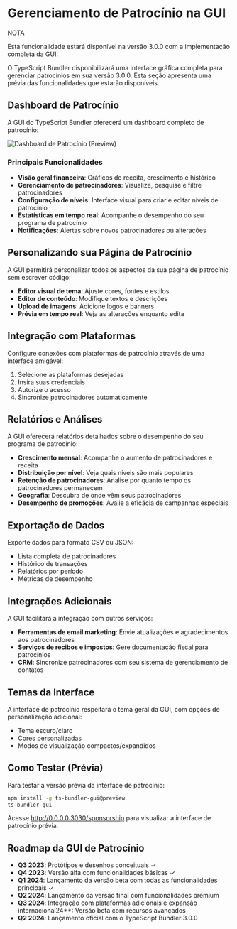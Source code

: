 
# Gerenciamento de Patrocínio na GUI

<div class="warning custom-block">
  <p class="custom-block-title">NOTA</p>
  <p>Esta funcionalidade estará disponível na versão 3.0.0 com a implementação completa da GUI.</p>
</div>

O TypeScript Bundler disponibilizará uma interface gráfica completa para gerenciar patrocínios em sua versão 3.0.0. Esta seção apresenta uma prévia das funcionalidades que estarão disponíveis.

## Dashboard de Patrocínio

A GUI do TypeScript Bundler oferecerá um dashboard completo de patrocínio:

![Dashboard de Patrocínio (Preview)](../assets/sponsorship-dashboard-preview.jpg)

### Principais Funcionalidades

- **Visão geral financeira**: Gráficos de receita, crescimento e histórico
- **Gerenciamento de patrocinadores**: Visualize, pesquise e filtre patrocinadores
- **Configuração de níveis**: Interface visual para criar e editar níveis de patrocínio
- **Estatísticas em tempo real**: Acompanhe o desempenho do seu programa de patrocínio
- **Notificações**: Alertas sobre novos patrocinadores ou alterações

## Personalizando sua Página de Patrocínio

A GUI permitirá personalizar todos os aspectos da sua página de patrocínio sem escrever código:

- **Editor visual de tema**: Ajuste cores, fontes e estilos
- **Editor de conteúdo**: Modifique textos e descrições
- **Upload de imagens**: Adicione logos e banners
- **Prévia em tempo real**: Veja as alterações enquanto edita

## Integração com Plataformas

Configure conexões com plataformas de patrocínio através de uma interface amigável:

1. Selecione as plataformas desejadas
2. Insira suas credenciais
3. Autorize o acesso
4. Sincronize patrocinadores automaticamente

## Relatórios e Análises

A GUI oferecerá relatórios detalhados sobre o desempenho do seu programa de patrocínio:

- **Crescimento mensal**: Acompanhe o aumento de patrocinadores e receita
- **Distribuição por nível**: Veja quais níveis são mais populares
- **Retenção de patrocinadores**: Analise por quanto tempo os patrocinadores permanecem
- **Geografia**: Descubra de onde vêm seus patrocinadores
- **Desempenho de promoções**: Avalie a eficácia de campanhas especiais

## Exportação de Dados

Exporte dados para formato CSV ou JSON:

- Lista completa de patrocinadores
- Histórico de transações
- Relatórios por período
- Métricas de desempenho

## Integrações Adicionais

A GUI facilitará a integração com outros serviços:

- **Ferramentas de email marketing**: Envie atualizações e agradecimentos aos patrocinadores
- **Serviços de recibos e impostos**: Gere documentação fiscal para patrocínios
- **CRM**: Sincronize patrocinadores com seu sistema de gerenciamento de contatos

## Temas da Interface

A interface de patrocínio respeitará o tema geral da GUI, com opções de personalização adicional:

- Tema escuro/claro
- Cores personalizadas
- Modos de visualização compactos/expandidos

## Como Testar (Prévia)

Para testar a versão prévia da interface de patrocínio:

```bash
npm install -g ts-bundler-gui@preview
ts-bundler-gui
```

Acesse http://0.0.0.0:3030/sponsorship para visualizar a interface de patrocínio prévia.

## Roadmap da GUI de Patrocínio

- **Q3 2023**: Protótipos e desenhos conceituais ✓
- **Q4 2023**: Versão alfa com funcionalidades básicas ✓
- **Q1 2024**: Lançamento da versão beta com todas as funcionalidades principais ✓
- **Q2 2024**: Lançamento da versão final com funcionalidades premium
- **Q3 2024**: Integração com plataformas adicionais e expansão internacional24**: Versão beta com recursos avançados
- **Q2 2024**: Lançamento oficial com o TypeScript Bundler 3.0.0
